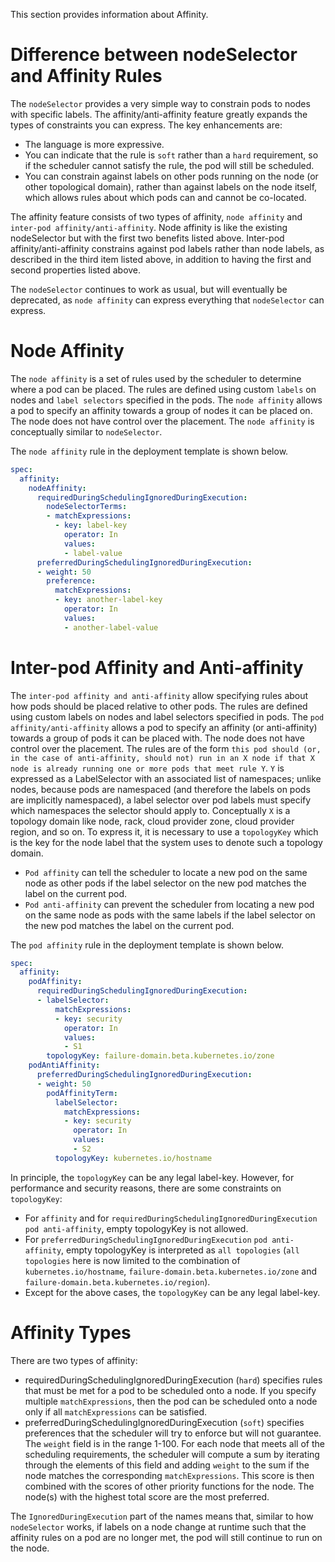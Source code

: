 This section provides information about Affinity.

# Difference between nodeSelector and Affinity Rules

The `nodeSelector` provides a very simple way to constrain pods to nodes with specific labels. The
affinity/anti-affinity feature greatly expands the types of constraints you can express. The key
enhancements are:

* The language is more expressive.
* You can indicate that the rule is `soft` rather than a `hard` requirement, so if the scheduler
  cannot satisfy the rule, the pod will still be scheduled.
* You can constrain against labels on other pods running on the node (or other topological domain),
  rather than against labels on the node itself, which allows rules about which pods can and cannot
  be co-located.

The affinity feature consists of two types of affinity, `node affinity` and
`inter-pod affinity/anti-affinity`. Node affinity is like the existing nodeSelector but with the first two benefits listed above.
Inter-pod affinity/anti-affinity constrains against pod labels rather than node labels, as described in the third item listed above,
in addition to having the first and second properties listed above.

The `nodeSelector` continues to work as usual, but will eventually be deprecated, as `node affinity` can
express everything that `nodeSelector` can express.

# Node Affinity

The `node affinity` is a set of rules used by the scheduler to determine where a pod can be placed. The
rules are defined using custom `labels` on nodes and `label selectors` specified in the pods. The `node affinity`
allows a pod to specify an affinity towards a group of nodes it can be placed on. The node does not
have control over the placement. The `node affinity` is conceptually similar to `nodeSelector`.

The `node affinity` rule in the deployment template is shown below.

```yaml
spec:
  affinity:
    nodeAffinity:
      requiredDuringSchedulingIgnoredDuringExecution:
        nodeSelectorTerms:
        - matchExpressions:
          - key: label-key
            operator: In
            values:
            - label-value
      preferredDuringSchedulingIgnoredDuringExecution:
      - weight: 50
        preference:
          matchExpressions:
          - key: another-label-key
            operator: In
            values:
            - another-label-value
```

# Inter-pod Affinity and Anti-affinity

The `inter-pod affinity and anti-affinity` allow specifying rules about how pods should be placed
relative to other pods. The rules are defined using custom labels on nodes and label selectors
specified in pods. The `pod affinity/anti-affinity` allows a pod to specify an affinity (or anti-affinity)
towards a group of pods it can be placed with. The node does not have control over the placement.
The rules are of the form `this pod should (or, in the case of anti-affinity, should not) run
in an X node if that X node is already running one or more pods that meet rule Y`. `Y` is expressed
as a LabelSelector with an associated list of namespaces; unlike nodes, because pods are namespaced
(and therefore the labels on pods are implicitly namespaced), a label selector over pod labels must
specify which namespaces the selector should apply to. Conceptually `X` is a topology domain like
node, rack, cloud provider zone, cloud provider region, and so on. To express it, it is necessary to use
a `topologyKey` which is the key for the node label that the system uses to denote such a topology
domain.

* `Pod affinity` can tell the scheduler to locate a new pod on the same node as other pods if the
  label selector on the new pod matches the label on the current pod.
* `Pod anti-affinity` can prevent the scheduler from locating a new pod on the same node as pods
  with the same labels if the label selector on the new pod matches the label on the current pod.

The `pod affinity` rule in the deployment template is shown below.

```yaml
spec:
  affinity:
    podAffinity:
      requiredDuringSchedulingIgnoredDuringExecution:
      - labelSelector:
          matchExpressions:
          - key: security
            operator: In
            values:
            - S1
        topologyKey: failure-domain.beta.kubernetes.io/zone
    podAntiAffinity:
      preferredDuringSchedulingIgnoredDuringExecution:
      - weight: 50
        podAffinityTerm:
          labelSelector:
            matchExpressions:
            - key: security
              operator: In
              values:
              - S2
          topologyKey: kubernetes.io/hostname
```

In principle, the `topologyKey` can be any legal label-key. However, for performance and security
reasons, there are some constraints on `topologyKey`:

* For `affinity` and for `requiredDuringSchedulingIgnoredDuringExecution` `pod anti-affinity`,
  empty topologyKey is not allowed.
* For `preferredDuringSchedulingIgnoredDuringExecution` `pod anti-affinity`, empty topologyKey is
  interpreted as `all topologies` (`all topologies` here is now limited to the combination of
  `kubernetes.io/hostname`, `failure-domain.beta.kubernetes.io/zone` and
  `failure-domain.beta.kubernetes.io/region`).
* Except for the above cases, the `topologyKey` can be any legal label-key.

# Affinity Types

There are two types of affinity:

* requiredDuringSchedulingIgnoredDuringExecution (`hard`) specifies rules that must be met for
  a pod to be scheduled onto a node.
  If you specify multiple `matchExpressions`, then the pod can be scheduled onto a node only if all
  `matchExpressions` can be satisfied.
* preferredDuringSchedulingIgnoredDuringExecution (`soft`) specifies preferences that the scheduler
  will try to enforce but will not guarantee.
  The `weight` field is in the range 1-100. For each node that meets all of the scheduling
  requirements, the scheduler will compute a sum by iterating through the elements of this field and
  adding `weight` to the sum if the node matches the corresponding `matchExpressions`. This score is
  then combined with the scores of other priority functions for the node. The node(s) with the
  highest total score are the most preferred.

The `IgnoredDuringExecution` part of the names means that, similar to how `nodeSelector` works,
if labels on a node change at runtime such that the affinity rules on a pod are no longer met,
the pod will still continue to run on the node.
